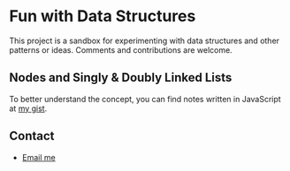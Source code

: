 # Fun with Data Structures

This project is a sandbox for experimenting with data structures and other patterns or ideas. Comments and contributions are welcome.

## Nodes and Singly & Doubly Linked Lists

To better understand the concept, you can find notes written in JavaScript at [my gist](https://gist.github.com/abenteuerzeit/ea3040e1aa23f00772a0e0eb1195ffe0). 

## Contact

- [Email me](mailto:amroz.muzyka@gmail.com)

